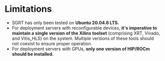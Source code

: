 # Limitations

* SGRT has only been tested on **Ubuntu 20.04.6 LTS.**
* For deployment servers with reconfigurable devices, **it's imperative to maintain a single version of the Xilinx toolset** (comprising XRT, Vivado, and Vitis_HLS) on the system. Multiple versions of these tools should not coexist to ensure proper operation.
* For deployment servers with GPUs, **only one version of HIP/ROCm should be installed.**
